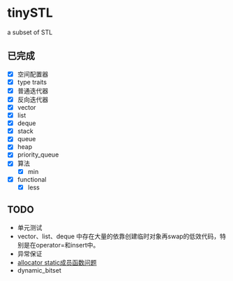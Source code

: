 # tinySTL
a subset of STL

## 已完成

- [x] 空间配置器
- [x] type traits
- [x] 普通迭代器
- [x] 反向迭代器
- [x] vector
- [x] list
- [x] deque
- [x] stack
- [x] queue
- [x] heap
- [x] priority_queue
- [x] 算法
    - [x] min 
- [x] functional
    - [x] less

## TODO

- 单元测试
- vector、list、deque 中存在大量的依靠创建临时对象再swap的低效代码，特别是在operator=和insert中。
- 异常保证
- [allocator static成员函数问题](https://www.zhihu.com/question/53085291/answer/133516400)
- dynamic_bitset
